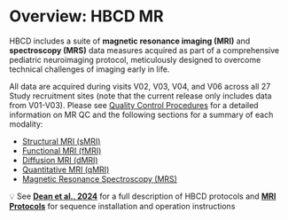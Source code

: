 # Overview: HBCD MR
HBCD includes a suite of **magnetic resonance imaging (MRI)** and **spectroscopy (MRS)** data measures acquired as part of a comprehensive pediatric neuroimaging protocol, meticulously designed to overcome technical challenges of imaging early in life. 

All data are acquired during visits V02, V03, V04, and V06 across all 27 Study recruitment sites (note that the current release only includes data from V01-V03). Please see [Quality Control Procedures](qc.md) for a detailed information on MR QC and the following sections for a summary of each modality:

<ul>
<li><a href="../smri">Structural MRI (sMRI)</a></li>
<li><a href="../fmri">Functional MRI (fMRI)</a></li>
<li><a href="../dmri">Diffusion MRI (dMRI)</a></li>
<li><a href="../qmri">Quantitative MRI (qMRI)</a></li>
<li><a href="../mrs">Magnetic Resonance Spectroscopy (MRS)</a></li>
</ul>

<p>
<div id="banner" class="banner">
    <span class="emoji">&#x1f4a1;</span>
    <span class="text">
	See <a href="https://doi.org/10.1016/j.dcn.2024.101452"><b>Dean et al., 2024</b></a> for a full description of HBCD protocols and <a href="../../../mriprotocols/mriprotocols"><b>MRI Protocols</b></a> for sequence installation and operation instructions
	</span>
</div>
</p>
